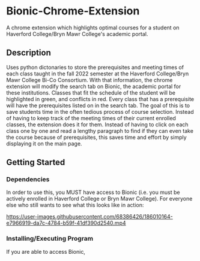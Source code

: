 # Bionic-Chrome-Extension
A chrome extension which highlights optimal courses for a student on Haverford College/Bryn Mawr College's academic portal.

## Description

Uses python dictonaries to store the prerequisites and meeting times of each class taught in the fall 2022 semester at
the Haverford College/Bryn Mawr College Bi-Co Consortium. With that information, the chrome extension will modify the search tab on 
Bionic, the academic portal for these institutions. Classes that fit the schedule of the student will be highlighted in green, 
and conflicts in red. Every class that has a prerequisite will have the prerequisites listed on in the search tab. The goal of this is to
save students time in the often tedious process of course selection. Instead of having to keep track of the meeting times of their current
enrolled classes, the extension does it for them. Instead of having to click on each class one by one and read a lengthy paragraph
to find if they can even take the course because of prerequisites, this saves time and effort by simply displaying it on the main page.

## Getting Started

### Dependencies

In order to use this, you MUST have access to Bionic (i.e. you must be actively enrolled in Haverford College or Bryn Mawr College). 
For everyone else who still wants to see what this looks like in action:

https://user-images.githubusercontent.com/68386426/186010164-e7966919-da7c-4784-b59f-41df390d2540.mp4


### Installing/Executing Program

If you are able to access Bionic, 
